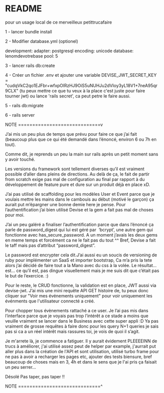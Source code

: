 # README

pour un usage local de ce merveilleux petittrucafaire

1 - lancer bundle install

2 - Modifier database.yml (optionel)

development:
  adapter: postgresql
  encoding: unicode
  database: lenomdevotrebase
  pool: 5

3 - lancer rails db:create

4 - Créer un fichier .env et ajouter une variable DEVISE_JWT_SECRET_KEY = "cudqVkC2qo1EJFbr+wfxpOlRzHJ9OiS5uNUHJu2dVIoy3yL18V1+7neA95qr9CLX" (tu peux mettre ce que tu veux à la place c'est juste pour faire tourner jwt) ou lance 'rails secret', ca peut petre le faire aussi.

5 - rails db:migrate

6 - rails server

NOTE =============================v


J’ai mis un peu plus de temps que prévu pour faire ce que j’ai fait (beaucoup plus que ce qui été demandé dans l’énoncé, environ 6 ou 7h en tout). 

Comme dit, je reprends un peu la main sur rails après un petit moment sans y avoir touché. 

Les versions du framework sont tellement diverses qu’il est vraiment possible d’aller dans pleins de directions. Au delà de ça, le fait de partir from scratch exige pas mal de configuration au final par rapport à du développement de feature pure et dure sur un produit déjà en place xD. 

J’ai pas utilisé de scaffolding pour les modèles User et Event parce que je voulais mettre les mains dans le cambouis au début (motivé le garçon) ça aurait put m’épargner une bonne demie here je pense. Pour l’authentification j’ai bien utilisé Devise et la gem a fait pas mal de choses pour moi. 

J’ai un peu galéré a finaliser l’authentification parce que dans l’énoncé ça parle de password_digest qui lui est géré par  ‘bcrypt’, une autre gem qui fonctionne avec has_secure_password. A un moment j’avais les deux gems en meme temps et forcément ca ne le fait pas du tout ^^ Bref, Devise a fait le taff mais pas d’attribut “password_digest”. 

Le password est encrypter cela dit.J’ai aussi eu un soucis de versioning de ruby pour implémenter un SaaS et importer bootstrap, Ca m’a pris la tete alors j’ai décidé de faire tout a la Mano avec du css à la volée. Le résultat…est… ce qu’il est, pas dingue visuellement mais je me suis dit que c’était pas le but de l’exercice. :) 

Pour le reste, le CRUD fonctionne, la validation est en place, JWT aussi  via devise-jwt. J’ai mis une mini requête API GET histoire de, tu peux donc cliquer sur "Voir mes événements uniquement" pour voir uniquement les événments que l'utilisateur connecté a créé.

Pour chopper tous évènements rattaché a ce user. Je l’ai pas mis dans l’interface parce que je voyais pas trop l’intérêt a ce stade a moins que veuille vraiment se lancer dans le Business avec cette super appli :D
Ya pas vraiment de grosse requêtes à faire donc pour les query N+1 queries je sais pas si ca a un réel intérêt mais rassures toi, je vois de quoi il s’agit.

Je m'arrete là, je commence a fatiguer. Il y aurait évidement PLEEEEINN de trucs à améliorer, j'ai utilisé assez peut de helper par example, j'aurrait put aller plus dans la création de l'API et sont utilisation, utilisé turbo frame pour ne pas à avoir a recharger les pages etc, ajouter des tests biensure, bref beaucoup de choses mais en 3, 4h et dans le sens que je l'ai pris ça faisait un peu serrer... 

Désolé Pas taper, pas taper !!


NOTE =============================^
